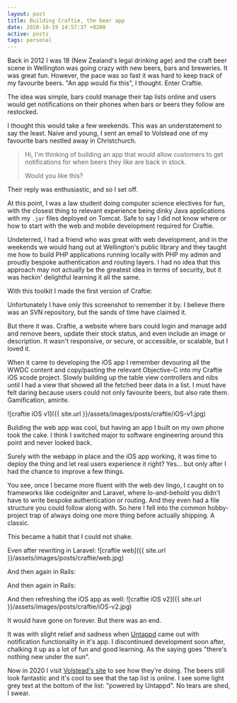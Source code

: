 ```yaml
---
layout: post
title: Building Craftie, the beer app
date: 2020-10-19 14:57:37 +0200
active: posts
tags: personal
---
```


Back in 2012 I was 18 (New Zealand's legal drinking age) and the craft beer
scene in Wellington was going crazy with new beers, bars and breweries. It was
great fun. However, the pace was so fast it was hard to keep track of my
favourite beers. "An app would fix this", I thought. Enter Craftie.

The idea was simple, bars could manage their tap lists online and users would
get notifications on their phones when bars or beers they follow are restocked.

I thought this would take a few weekends. This was an understatement to say the
least. Naive and young, I sent an email to Volstead one of my favourite bars
nestled away in Christchurch.

> Hi, I'm thinking of building an app that would allow customers to get
> notifications for when beers they like are back in stock.
>
> Would you like this?

Their reply was enthusiastic, and so I set off.

At this point, I was a law student doing computer science electives for fun,
with the closest thing to relevant experience being dinky Java applications with
my `.jar` files deployed on Tomcat. Safe to say I did not know where or how to
start with the web and mobile development required for Craftie.

Undeterred, I had a friend who was great with web development, and in the
weekends we would hang out at Wellington's public library and they taught me how
to build PHP applications running locally with PHP my admin and proudly bespoke
authentication and routing layers. I had no idea that this approach may not
actually be the greatest idea in terms of security, but it was heckin'
delightful learning it all the same.

With this toolkit I made the first version of Craftie:

Unfortunately I have only this screenshot to remember it by. I believe there was
an SVN repository, but the sands of time have claimed it.

But there it was. Craftie, a website where bars could login and manage add and
remove beers, update their stock status, and even include an image or
description. It wasn't responsive, or secure, or accessible, or scalable, but I
loved it.

When it came to developing the iOS app I remember devouring all the WWDC content
and copy/pasting the relevant Objective-C into my Craftie iOS xcode project.
Slowly building up the table view controllers and nibs until I had a view that
showed all the fetched beer data in a list. I must have felt daring because
users could not only favourite beers, but also rate them. Gamification, amirite.

![craftie iOS v1]({{ site.url }}/assets/images/posts/craftie/iOS-v1.jpg)

Building the web app was cool, but having an app I built on my own phone took
the cake. I think I switched major to software engineering around this point and
never looked back.

Surely with the webapp in place and the iOS app working, it was time to deploy
the thing and let real users experience it right? Yes... but only after I had
the chance to improve a few things.

You see, once I became more fluent with the web dev lingo, I caught on to
frameworks like codeigniter and Laravel, where lo-and-behold you didn't have to
write bespoke authentication or routing. And they even had a file structure you
could follow along with. So here I fell into the common hobby-project trap of
always doing one more thing before actually shipping. A classic.

This became a habit that I could not shake.

Even after rewriting in Laravel:
![craftie web]({{ site.url }}/assets/images/posts/craftie/web.jpg)

And then again in Rails:

And then again in Rails:

And then refreshing the iOS app as well:
![craftie iOS v2]({{ site.url }}/assets/images/posts/craftie/iOS-v2.jpg)

It would have gone on forever. But there was an end.

It was with slight relief and sadness when [Untappd](https://untappd.com) came
out with notification functionality in it's app. I discontinued development soon
after, chalking it up as a lot of fun and good learning. As the saying goes
"there's nothing new under the sun".

Now in 2020 I visit [Volstead's site](https://www.volstead.co.nz/) to see how
they're doing. The beers still look fantastic and it's cool to see that the tap
list is online. I see some light grey text at the bottom of the list: "powered
by Untappd". No tears are shed, I swear.
